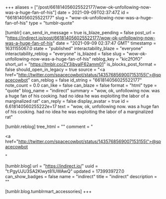 +++
aliases = ["/post/661814056025522177/wow-ok-unfollowing-now-was-a-huge-fan-of-his"]
date = 2021-09-09T02:37:47Z
id = "661814056025522177"
slug = "wow-ok-unfollowing-now-was-a-huge-fan-of-his"
type = "tumblr-quote"

[tumblr]
can_send_in_message = true
is_blaze_pending = false
post_url = "https://indirect.io/post/661814056025522177/wow-ok-unfollowing-now-was-a-huge-fan-of-his"
date = "2021-09-09 02:37:47 GMT"
timestamp = 1631155067.0
state = "published"
interactability_blaze = "everyone"
interactability_reblog = "everyone"
is_blazed = false
slug = "wow-ok-unfollowing-now-was-a-huge-fan-of-his"
reblog_key = "kic2fOfO"
short_url = "https://tmblr.co/ZY3jbyalF62amm01"
is_blocks_post_format = false
should_open_in_legacy = true
source = "<a href=\"http://twitter.com/spacecowbot/status/1435768569007153155\">@spacecowbot</a>"
can_reblog = false
id_string = "661814056025522177"
note_count = 0.0
can_like = false
can_blaze = false
format = "html"
type = "quote"
blog_name = "indirect"
summary = "wow, ok, unfollowing now. was a huge fan of his cooking. had no idea he was exploiting the labor of a marginalized rat"
can_reply = false
display_avatar = true
id = 6.618140560255222e+17
text = "wow, ok, unfollowing now. was a huge fan of his cooking. had no idea he was exploiting the labor of a marginalized rat"

[tumblr.reblog]
tree_html = ""
comment = "<p><a href=\"http://twitter.com/spacecowbot/status/1435768569007153155\">@spacecowbot</a></p>"

[tumblr.blog]
url = "https://indirect.io/"
uuid = "t:PgyUJU3SA2Klwyt81UWAwQ"
updated = 1739939727.0
can_show_badges = false
name = "indirect"
title = "indirect"
description = ""

[tumblr.blog.tumblrmart_accessories]
+++
